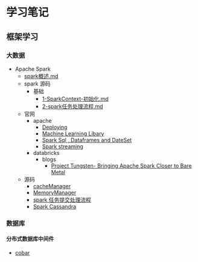 #   学习笔记
##  框架学习
### 大数据
*   Apache Spark
    -   [spark概述.md](learn/framework/bigdata/spark/spark概述.md)
    -   spark 源码
        +   基础
            *   [1-SparkContext-初始化.md](learn/framework/bigdata/spark/源码/1-SparkContext-初始化.md)
            *   [2-spark任务处理流程.md](learn/framework/bigdata/spark/源码/2-spark任务处理流程.md)
    -   官网
        +   apache
            *   [Deploying](learn/framework/bigdata/spark/官网/apache/deploying.md)
            *   [Machine Learning Libary](learn/framework/bigdata/spark/官网/apache/Machine_Learning_Library.md)
            *   [Spark Sql , Dataframes and DateSet](learn/framework/bigdata/spark/官网/apache/Spark_SQL_DataFrames_and_Datasets.md)
            *   [Spark streaming](learn/framework/bigdata/spark/官网/apache/spark_streaming.md)
        +   databricks
            *   blogs
                -   [Project Tungsten- Bringing Apache Spark Closer to Bare Metal](learn/framework/bigdata/spark/官网/databricks/blogs/Project_Tungsten_Bringing_Apache_Spark_Closer_to_Bare_Metal.md)
    -   源码
        +   [cacheManager](learn/framework/bigdata/spark/源码/cacheManager.md)
        +   [MemoryManager](learn/framework/bigdata/spark/源码/MemoryManager.md)
        +   [spark 任务提交处理流程](learn/framework/bigdata/spark/源码/spark_任务提交处理流程.md)
        +   [Spark Cassandra](learn/framework/bigdata/spark/源码/Spark_Cassandra.md)


###     数据库
####    分布式数据库中间件
*   [cobar](learn/framework/database/cobar/cobar_note.md)


